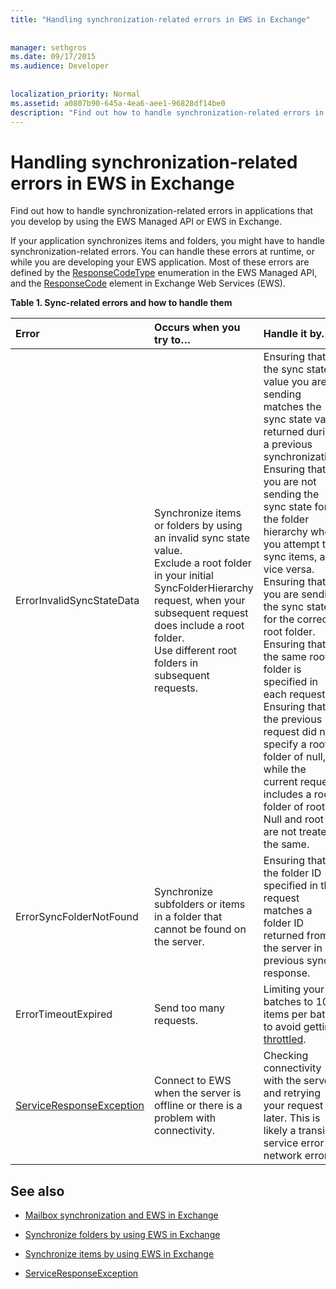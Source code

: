 ```yaml
---
title: "Handling synchronization-related errors in EWS in Exchange"
 
 
manager: sethgros
ms.date: 09/17/2015
ms.audience: Developer
 
 
localization_priority: Normal
ms.assetid: a0807b90-645a-4ea6-aee1-96828df14be0
description: "Find out how to handle synchronization-related errors in applications that you develop by using the EWS Managed API or EWS in Exchange."
---
```


# Handling synchronization-related errors in EWS in Exchange

Find out how to handle synchronization-related errors in applications that you develop by using the EWS Managed API or EWS in Exchange.
  
If your application synchronizes items and folders, you might have to handle synchronization-related errors. You can handle these errors at runtime, or while you are developing your EWS application. Most of these errors are defined by the [ResponseCodeType](http://msdn.microsoft.com/en-us/library/exchangewebservices.responsecodetype%28v=exchg.80%29.aspx) enumeration in the EWS Managed API, and the [ResponseCode](http://msdn.microsoft.com/en-us/library/aa580757%28v=exchg.150%29.aspx) element in Exchange Web Services (EWS). 
  
**Table 1. Sync-related errors and how to handle them**

|**Error**|**Occurs when you try to…**|**Handle it by…**|
|:-----|:-----|:-----|
|ErrorInvalidSyncStateData  <br/> | Synchronize items or folders by using an invalid sync state value.  <br/>  Exclude a root folder in your initial SyncFolderHierarchy request, when your subsequent request does include a root folder.  <br/>  Use different root folders in subsequent requests.  <br/> | Ensuring that the sync state value you are sending matches the sync state value returned during a previous synchronization.  <br/>  Ensuring that you are not sending the sync state for the folder hierarchy when you attempt to sync items, and vice versa.  <br/>  Ensuring that you are sending the sync state for the correct root folder.  <br/>  Ensuring that the same root folder is specified in each request.  <br/>  Ensuring that the previous request did not specify a root folder of null, while the current request includes a root folder of root. Null and root are not treated the same.  <br/> |
|ErrorSyncFolderNotFound  <br/> |Synchronize subfolders or items in a folder that cannot be found on the server.  <br/> |Ensuring that the folder ID specified in the request matches a folder ID returned from the server in a previous sync response.  <br/> |
|ErrorTimeoutExpired  <br/> |Send too many requests.  <br/> |Limiting your batches to 10 items per batch to avoid getting [throttled](ews-throttling-in-exchange.md).  <br/> |
|[ServiceResponseException](http://msdn.microsoft.com/en-us/library/microsoft.exchange.webservices.data.serviceresponseexception%28v=exchg.80%29.aspx) <br/> |Connect to EWS when the server is offline or there is a problem with connectivity.  <br/> |Checking connectivity with the server and retrying your request later. This is likely a transient service error or network error.  <br/> |
   
## See also


- [Mailbox synchronization and EWS in Exchange](mailbox-synchronization-and-ews-in-exchange.md)
    
- [Synchronize folders by using EWS in Exchange](how-to-synchronize-folders-by-using-ews-in-exchange.md)
    
- [Synchronize items by using EWS in Exchange](how-to-synchronize-items-by-using-ews-in-exchange.md)
    
- [ServiceResponseException](http://msdn.microsoft.com/en-us/library/microsoft.exchange.webservices.data.serviceresponseexception%28v=exchg.80%29.aspx)
    

